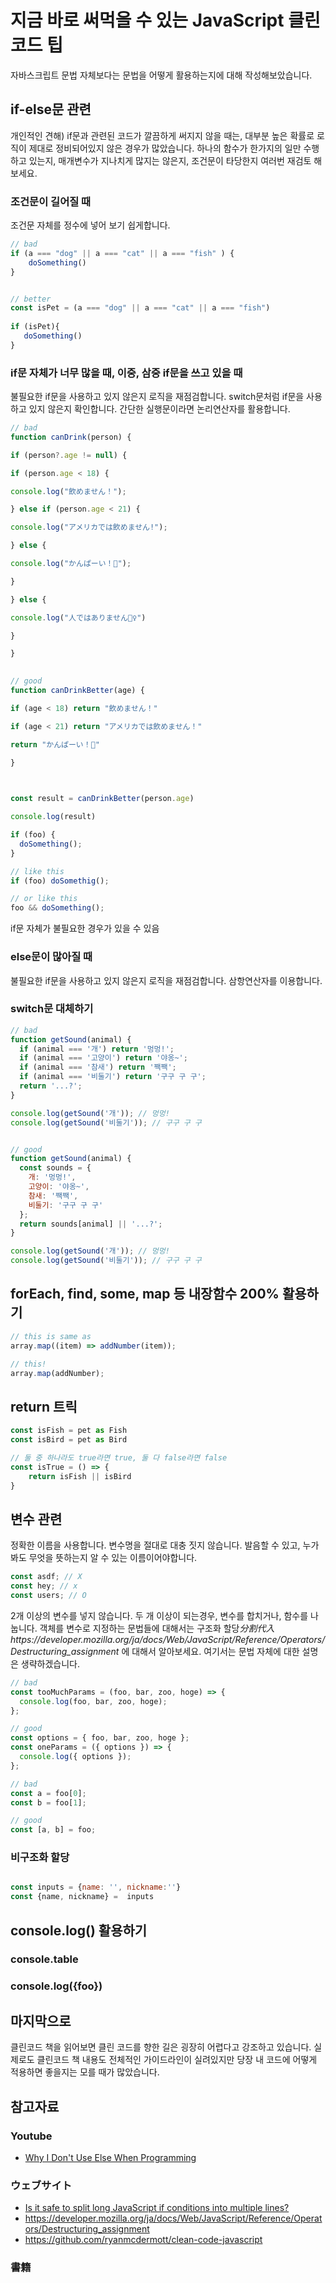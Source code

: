 # 지금 바로 써먹을 수 있는 JavaScript 클린코드 팁

자바스크립트 문법 자체보다는 문법을 어떻게 활용하는지에 대해 작성해보았습니다.

## if-else문 관련

개인적인 견해) if문과 관련된 코드가 깔끔하게 써지지 않을 때는, 대부분 높은 확률로 로직이 제대로 정비되어있지 않은 경우가 많았습니다. 하나의 함수가 한가지의 일만 수행하고 있는지, 매개변수가 지나치게 많지는 않은지, 조건문이 타당한지 여러번 재검토 해보세요.

### 조건문이 길어질 때

조건문 자체를 정수에 넣어 보기 쉽게합니다.

```jsx
// bad
if (a === "dog" || a === "cat" || a === "fish" ) {
	doSomething()
}


// better
const isPet = (a === "dog" || a === "cat" || a === "fish")
                      
if (isPet){
   doSomething()
}

```


### if문 자체가 너무 많을 때, 이중, 삼중 if문을 쓰고 있을 때

불필요한 if문을 사용하고 있지 않은지 로직을 재점검합니다.
switch문처럼 if문을 사용하고 있지 않은지 확인합니다.
간단한 실행문이라면 논리연산자를 활용합니다.

```jsx
// bad
function canDrink(person) {

if (person?.age != null) {

if (person.age < 18) {

console.log("飲めません！");

} else if (person.age < 21) {

console.log("アメリカでは飲めません!");

} else {

console.log("かんぱーい！🍻");

}

} else {

console.log("人ではありません🙅‍♀️")

}

}

  
// good
function canDrinkBetter(age) {

if (age < 18) return "飲めません！"

if (age < 21) return "アメリカでは飲めません！"

return "かんぱーい！🍻"

}

  

const result = canDrinkBetter(person.age)

console.log(result)
```

```jsx
if (foo) {
  doSomething();
}

// like this
if (foo) doSomethig();

// or like this
foo && doSomething();
```

if문 자체가 불필요한 경우가 있을 수 있음

### else문이 많아질 때

불필요한 if문을 사용하고 있지 않은지 로직을 재점검합니다.
삼항연산자를 이용합니다.

### switch문 대체하기
```jsx
// bad
function getSound(animal) {
  if (animal === '개') return '멍멍!';
  if (animal === '고양이') return '야옹~';
  if (animal === '참새') return '짹짹';
  if (animal === '비둘기') return '구구 구 구';
  return '...?';
}

console.log(getSound('개')); // 멍멍!
console.log(getSound('비둘기')); // 구구 구 구


// good
function getSound(animal) {
  const sounds = {
    개: '멍멍!',
    고양이: '야옹~',
    참새: '짹짹',
    비둘기: '구구 구 구'
  };
  return sounds[animal] || '...?';
}

console.log(getSound('개')); // 멍멍!
console.log(getSound('비둘기')); // 구구 구 구
```

## forEach, find, some, map 등 내장함수 200% 활용하기

```jsx
// this is same as
array.map((item) => addNumber(item));

// this!
array.map(addNumber);
```

## return 트릭

```jsx
const isFish = pet as Fish
const isBird = pet as Bird

// 둘 중 하나라도 true라면 true, 둘 다 false라면 false
const isTrue = () => {
    return isFish || isBird
}

```

## 변수 관련

정확한 이름을 사용합니다. 변수명을 절대로 대충 짓지 않습니다.
발음할 수 있고, 누가봐도 무엇을 뜻하는지 알 수 있는 이름이어야합니다.

```jsx
const asdf; // X
const hey; // x
const users; // O
```

2개 이상의 변수를 넣지 않습니다.
두 개 이상이 되는경우, 변수를 합치거나, 함수를 나눕니다.
객체를 변수로 지정하는 문법들에 대해서는 구조화 할당*分割代入https://developer.mozilla.org/ja/docs/Web/JavaScript/Reference/Operators/Destructuring_assignment* 에 대해서 알아보세요. 여기서는 문법 자체에 대한 설명은 생략하겠습니다.

```jsx
// bad
const tooMuchParams = (foo, bar, zoo, hoge) => {
  console.log(foo, bar, zoo, hoge);
};

// good
const options = { foo, bar, zoo, hoge };
const oneParams = ({ options }) => {
  console.log({ options });
};
```

```jsx
// bad
const a = foo[0];
const b = foo[1];

// good
const [a, b] = foo;
```

### 비구조화 할당
```jsx

const inputs = {name: '', nickname:''}
const {name, nickname} =  inputs

```
## console.log() 활용하기

### console.table

### console.log({foo})

## 마지막으로
클린코드 책을 읽어보면 클린 코드를 향한 길은 굉장히 어렵다고 강조하고 있습니다. 실제로도 클린코드 책 내용도 전체적인 가이드라인이 실려있지만 당장 내 코드에 어떻게 적용하면 좋을지는 모를 때가 많았습니다. 

## 참고자료
### Youtube
- [Why I Don't Use Else When Programming](https://www.youtube.com/watch?v=EumXak7TyQ0)

### ウェブサイト
- [Is it safe to split long JavaScript if conditions into multiple lines?](https://stackoverflow.com/questions/29154339/is-it-safe-to-split-long-javascript-if-conditions-into-multiple-lines)
- https://developer.mozilla.org/ja/docs/Web/JavaScript/Reference/Operators/Destructuring_assignment
- https://github.com/ryanmcdermott/clean-code-javascript
### 書籍


